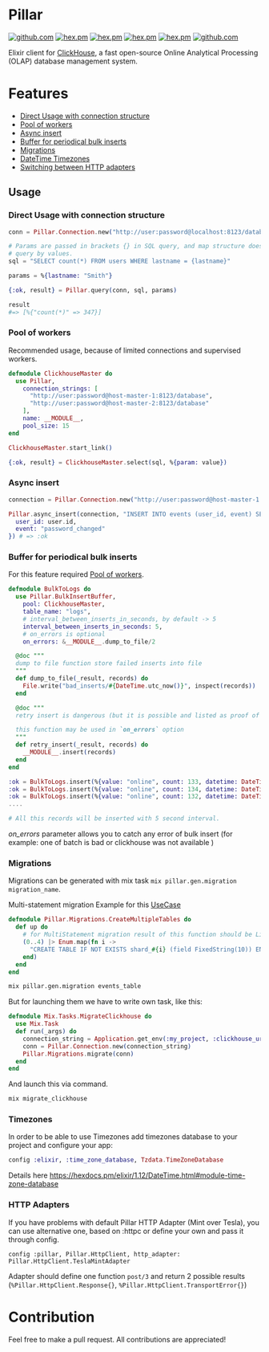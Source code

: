 # Pillar

[![github.com](https://github.com/balance-platform/pillar/workflows/build/badge.svg?branch=master)](https://github.com/balance-platform/pillar/actions)
[![hex.pm](https://img.shields.io/badge/docs-hexpm-blue.svg)](https://hexdocs.pm/pillar)
[![hex.pm](https://img.shields.io/hexpm/v/pillar.svg)](https://hex.pm/packages/pillar)
[![hex.pm](https://img.shields.io/hexpm/dt/pillar.svg)](https://hex.pm/packages/pillar)
[![hex.pm](https://img.shields.io/hexpm/l/pillar.svg)](https://hex.pm/packages/pillar)
[![github.com](https://img.shields.io/github/last-commit/balance-platform/pillar.svg)](https://github.com/balance-platform/pillar/commits/master)

Elixir client for [ClickHouse](https://clickhouse.tech/), a fast open-source
Online Analytical Processing (OLAP) database management system.

# Features

  - [Direct Usage with connection structure](#direct-usage-with-connection-structure)
  - [Pool of workers](#pool-of-workers)
  - [Async insert](#async-insert)
  - [Buffer for periodical bulk inserts](#buffer-for-periodical-bulk-inserts)
  - [Migrations](#migrations)
  - [DateTime Timezones](#timezones)
  - [Switching between HTTP adapters](#http-adapters)

## Usage

### Direct Usage with connection structure

```elixir
conn = Pillar.Connection.new("http://user:password@localhost:8123/database")

# Params are passed in brackets {} in SQL query, and map structure does fill
# query by values.
sql = "SELECT count(*) FROM users WHERE lastname = {lastname}"

params = %{lastname: "Smith"}

{:ok, result} = Pillar.query(conn, sql, params)

result
#=> [%{"count(*)" => 347}]

```

### Pool of workers

Recommended usage, because of limited connections and supervised workers.

```elixir
defmodule ClickhouseMaster do
  use Pillar,
    connection_strings: [
      "http://user:password@host-master-1:8123/database",
      "http://user:password@host-master-2:8123/database"
    ],
    name: __MODULE__,
    pool_size: 15
end

ClickhouseMaster.start_link()

{:ok, result} = ClickhouseMaster.select(sql, %{param: value})
```

### Async insert

```elixir
connection = Pillar.Connection.new("http://user:password@host-master-1:8123/database")

Pillar.async_insert(connection, "INSERT INTO events (user_id, event) SELECT {user_id}, {event}", %{
  user_id: user.id,
  event: "password_changed"
}) # => :ok
```

### Buffer for periodical bulk inserts

For this feature required [Pool of workers](#pool-of-workers).

```elixir
defmodule BulkToLogs do
  use Pillar.BulkInsertBuffer,
    pool: ClickhouseMaster,
    table_name: "logs",
    # interval_between_inserts_in_seconds, by default -> 5
    interval_between_inserts_in_seconds: 5,
    # on_errors is optional
    on_errors: &__MODULE__.dump_to_file/2

  @doc """
  dump to file function store failed inserts into file 
  """
  def dump_to_file(_result, records) do
    File.write("bad_inserts/#{DateTime.utc_now()}", inspect(records))
  end

  @doc """
  retry insert is dangerous (but it is possible and listed as proof of concept)

  this function may be used in `on_errors` option
  """
  def retry_insert(_result, records) do
    __MODULE__.insert(records)
  end
end
```

```elixir
:ok = BulkToLogs.insert(%{value: "online", count: 133, datetime: DateTime.utc_now()})
:ok = BulkToLogs.insert(%{value: "online", count: 134, datetime: DateTime.utc_now()})
:ok = BulkToLogs.insert(%{value: "online", count: 132, datetime: DateTime.utc_now()})
....

# All this records will be inserted with 5 second interval.
```

*on_errors* parameter allows you to catch any error of bulk insert (for example: one of batch is bad or clickhouse was not available )


### Migrations

Migrations can be generated with mix task `mix pillar.gen.migration migration_name`.

Multi-statement migration Example for this [UseCase](https://github.com/balance-platform/pillar/issues/61)

```elixir
defmodule Pillar.Migrations.CreateMultipleTables do
  def up do
    # for MultiStatement migration result of this function should be List of Strings  
    (0..4) |> Enum.map(fn i ->
      "CREATE TABLE IF NOT EXISTS shard_#{i} (field FixedString(10)) ENGINE = Memory"
    end)
  end
end
```

```bash
mix pillar.gen.migration events_table
```

But for launching them we have to write own task, like this:

```elixir
defmodule Mix.Tasks.MigrateClickhouse do
  use Mix.Task
  def run(_args) do
    connection_string = Application.get_env(:my_project, :clickhouse_url)
    conn = Pillar.Connection.new(connection_string)
    Pillar.Migrations.migrate(conn)
  end
end
```

And launch this via command.

```bash
mix migrate_clickhouse
```

### Timezones

In order to be able to use Timezones add timezones database to your project and configure your app:

```elixir
config :elixir, :time_zone_database, Tzdata.TimeZoneDatabase
```

Details here https://hexdocs.pm/elixir/1.12/DateTime.html#module-time-zone-database

### HTTP Adapters

If you have problems with default Pillar HTTP Adapter (Mint over Tesla), you can use alternative one, based on :httpc or define your own and pass it
through config.

```
config :pillar, Pillar.HttpClient, http_adapter: Pillar.HttpClient.TeslaMintAdapter
```

Adapter should define one function `post/3` and return 2 possible results (`%Pillar.HttpClient.Response{}`, `%Pillar.HttpClient.TransportError{}`)

# Contribution

Feel free to make a pull request. All contributions are appreciated!
